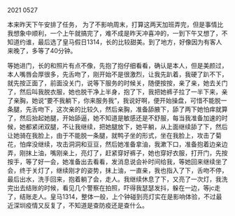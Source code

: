 2021 0527

本来昨天下午安排了任务， 为了不影响周末，打算这两天加班弄完，但是事情比我想象中顺利，一个上午就搞完了，难不成是昨天冲喜冲的，一到下午又想了，不知道约谁，最后选了皇马假日1314，长的比较甜美。到了地方，好像因为有客人来晚了，多等了40分钟。

等她进门，长的和照片有点不像，先抱了抱仔细看看，确认是本人，但是美颜过，本人嘴唇会厚很多，先舌吻了，刚开始不是很激烈，让我先趴着，我硬了趴不下，就先按正面了，前面没关门，说等下服务的时候关，随便按按，亲了亲，她去关门了，然后叫我脱衣服，她也脱干净上半身，抱了下，我把她裤子拉了一半下来，亲了亲胸，她说“要不我躺下，你来服务我”，我说好啊，便开始操盘，可惜不能脱一条腿，先舌吻下，这次亲的比较久，然后亲胸，准备舔腋下，舔了两下她怕痒就算了，然后抬起她腿，开始舔逼，她不知道是敏感还是不舒服，每当我准备加速的时候，她都紧闭双腿，不让我继续，把她腿放下，她平躺，从上面继续舔了下，然后让她骑在我脸上，由于不能脱一条腿，就鸭子坐的形式，坐在我脸上，攻击了菊花，怕痒没继续，攻击洞洞和豆豆，然后她准备拿油，我漱下口，准备抱着边亲边弄，刚抹上油，嘴刚亲上，亮灯了，赶紧穿好裤子，她也穿好衣服，打开门，先按按手，等了好一会，她准备出去看看，发消息说会补时间给我，等她回来继续坐了会，终于关灯了，继续刚才的姿势，抹上油，一直亲，我也指入了下，舌吻不停，最后出水，洗手回来，抱着躺了会，走人。我继续休息了下，又亮了一次灯，我洗完出去结账的时候，看见几个警察在拍照，吓得我瑟瑟发抖，躲在一边，等jc走了，结账走人。皇马1314，整体一般，上个钟碰到亮灯实在是影响体验，不过最近深圳疫情又反复了，不知道是查防疫还是查什么。